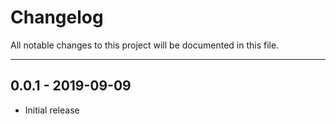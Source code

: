 # Changelog

All notable changes to this project will be documented in this file.

---

## 0.0.1 - 2019-09-09

- Initial release
